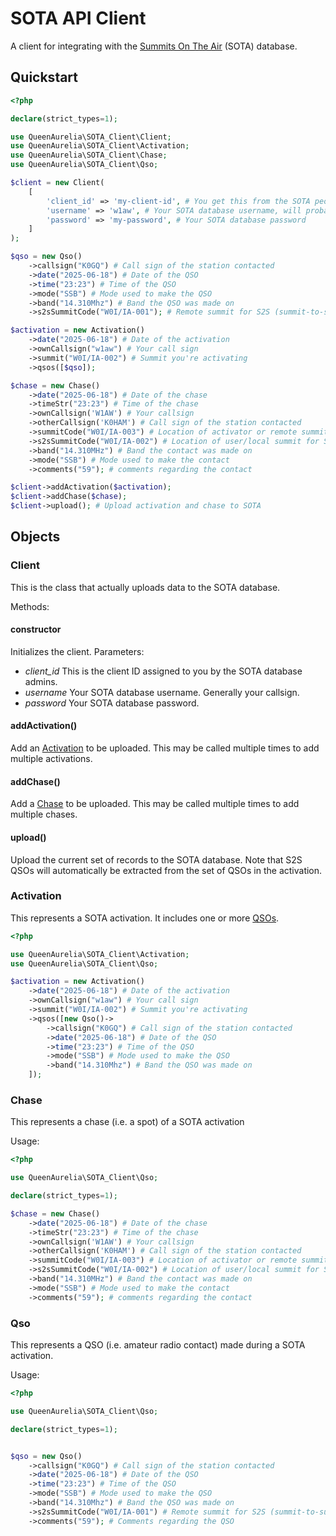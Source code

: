 # SOTA API Client

A client for integrating with the [Summits On The Air](https://www.sota.org.uk/) (SOTA) database.

## Quickstart

```php
<?php

declare(strict_types=1);

use QueenAurelia\SOTA_Client\Client;
use QueenAurelia\SOTA_Client\Activation;
use QueenAurelia\SOTA_Client\Chase;
use QueenAurelia\SOTA_Client\Qso;

$client = new Client(
    [
        'client_id' => 'my-client-id', # You get this from the SOTA people
        'username' => 'w1aw', # Your SOTA database username, will probably be your callsign
        'password' => 'my-password', # Your SOTA database password
    ]
);

$qso = new Qso()
    ->callsign("K0GQ") # Call sign of the station contacted
    ->date("2025-06-18") # Date of the QSO
    ->time("23:23") # Time of the QSO
    ->mode("SSB") # Mode used to make the QSO
    ->band("14.310Mhz") # Band the QSO was made on
    ->s2sSummitCode("W0I/IA-001"); # Remote summit for S2S (summit-to-summit) QSOs

$activation = new Activation()
    ->date("2025-06-18") # Date of the activation
    ->ownCallsign("w1aw") # Your call sign
    ->summit("W0I/IA-002") # Summit you're activating
    ->qsos([$qso]);

$chase = new Chase() 
    ->date("2025-06-18") # Date of the chase
    ->timeStr("23:23") # Time of the chase
    ->ownCallsign('W1AW') # Your callsign
    ->otherCallsign('K0HAM') # Call sign of the station contacted
    ->summitCode("W0I/IA-003") # Location of activator or remote summit if S2S
    ->s2sSummitCode("W0I/IA-002") # Location of user/local summit for S2S
    ->band("14.310MHz") # Band the contact was made on
    ->mode("SSB") # Mode used to make the contact
    ->comments("59"); # comments regarding the contact

$client->addActivation($activation);
$client->addChase($chase);
$client->upload(); # Upload activation and chase to SOTA
```

## Objects

### Client

This is the class that actually uploads data to the SOTA database.

Methods:

#### constructor

Initializes the client. Parameters:

- *client_id* This is the client ID assigned to you by the SOTA database admins. 
- *username* Your SOTA database username. Generally your callsign.
- *password* Your SOTA database password.

#### addActivation()

Add an [Activation](#activation) to be uploaded. This may be called multiple times to add multiple activations.

#### addChase()

Add a [Chase](#chase) to be uploaded. This may be called multiple times to add multiple chases.

#### upload()

Upload the current set of records to the SOTA database. Note that S2S QSOs will automatically be extracted from the set of QSOs in the activation.

### Activation

This represents a SOTA activation. It includes one or more [QSOs](#qso).

```php
<?php

use QueenAurelia\SOTA_Client\Activation;
use QueenAurelia\SOTA_Client\Qso;

$activation = new Activation()
    ->date("2025-06-18") # Date of the activation
    ->ownCallsign("w1aw") # Your call sign
    ->summit("W0I/IA-002") # Summit you're activating
    ->qsos([new Qso()->
        ->callsign("K0GQ") # Call sign of the station contacted
        ->date("2025-06-18") # Date of the QSO
        ->time("23:23") # Time of the QSO
        ->mode("SSB") # Mode used to make the QSO
        ->band("14.310Mhz") # Band the QSO was made on
    ]);

```

### Chase

This represents a chase (i.e. a spot) of a SOTA activation

Usage:

```php
<?php

use QueenAurelia\SOTA_Client\Qso;

declare(strict_types=1);

$chase = new Chase() 
    ->date("2025-06-18") # Date of the chase
    ->timeStr("23:23") # Time of the chase
    ->ownCallsign('W1AW') # Your callsign
    ->otherCallsign('K0HAM') # Call sign of the station contacted
    ->summitCode("W0I/IA-003") # Location of activator or remote summit if S2S
    ->s2sSummitCode("W0I/IA-002") # Location of user/local summit for S2S
    ->band("14.310MHz") # Band the contact was made on
    ->mode("SSB") # Mode used to make the contact
    ->comments("59"); # comments regarding the contact

```

### Qso

This represents a QSO (i.e. amateur radio contact) made during a SOTA activation.

Usage:

```php
<?php

use QueenAurelia\SOTA_Client\Qso;

declare(strict_types=1);


$qso = new Qso()
    ->callsign("K0GQ") # Call sign of the station contacted
    ->date("2025-06-18") # Date of the QSO
    ->time("23:23") # Time of the QSO
    ->mode("SSB") # Mode used to make the QSO
    ->band("14.310Mhz") # Band the QSO was made on
    ->s2sSummitCode("W0I/IA-001") # Remote summit for S2S (summit-to-summit) QSOs
    ->comments("59"); # Comments regarding the QSO
```
